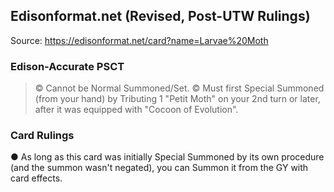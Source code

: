 
## Edisonformat.net (Revised, Post-UTW Rulings)

Source: https://edisonformat.net/card?name=Larvae%20Moth

### Edison-Accurate PSCT

> © Cannot be Normal Summoned/Set.
> © Must first Special Summoned (from your hand) by Tributing 1 "Petit Moth" on your 2nd turn or later,
> after it was equipped with "Cocoon of Evolution".

### Card Rulings

● As long as this card was initially Special Summoned by its own procedure (and the summon wasn't negated),
you can Summon it from the GY with card effects.
            